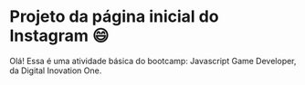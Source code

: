 # Projeto da página inicial do Instagram :smile:

Olá! Essa é uma atividade básica do bootcamp: Javascript Game Developer, da Digital Inovation One.